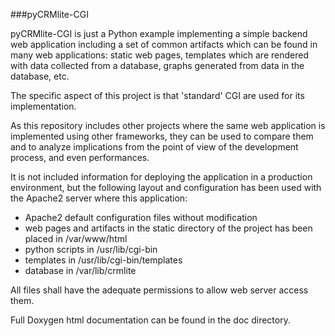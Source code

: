###pyCRMlite-CGI

pyCRMlite-CGI is just a Python example implementing a simple backend web application including
a set of common artifacts which can be found in many web applications: static web 
pages, templates which are rendered with data collected from a database, graphs 
generated from data in the database, etc.

The specific aspect of this project is that 'standard' CGI are used for its
implementation.

As this repository includes other projects where the same web application is 
implemented using other frameworks, they can be used to compare them and to analyze
implications from the point of view of the development process, and even performances.

It is not included information for deploying the application in a production 
environment, but the following layout and configuration has been used with the Apache2 server where
this application:
- Apache2 default configuration files without modification
- web pages and artifacts in the static directory of the project has been placed in /var/www/html
- python scripts in /usr/lib/cgi-bin
- templates in /usr/lib/cgi-bin/templates
- database in /var/lib/crmlite

All files shall have the adequate permissions to allow web server access them.

Full Doxygen html documentation can be found in the doc directory.


